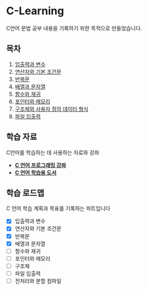 # C-Learning

C언어 문법 공부 내용을 기록하기 위한 목적으로 만들었습니다.

## 목차

1. [입출력과 변수](#입출력과-변수)
2. [연산자와 기본 조건문](#연산자와-기본-조건문)
3. [반복문](#반복문)
4. [배열과 문자열](#배열과-문자열)
5. [함수와 재귀](#함수와-재귀)
6. [포인터와 메모리](#포인터와-메모리)
7. [구조체와 사용자 정의 데이터 형식](#구조체와-사용자-정의-데이터-형식)
8. [파일 입출력](#파일-입출력)

## 학습 자료

C언어를 학습하는 데 사용하는 자료와 강좌

- [**C 언어 프로그래밍  강좌**](https://modoocode.com/231)
- [**C 언어 학습용 도서**](https://hongong.hanbit.co.kr/c%EC%96%B8%EC%96%B4/)

## 학습 로드맵

C 언어 학습 계획과 목표를 기록하는 파트입니다

- [x] 입출력과 변수
- [x] 연산자와 기본 조건문
- [x] 반복문
- [X] 배열과 문자열
- [ ] 함수와 재귀
- [ ] 포인터와 메모리
- [ ] 구조체
- [ ] 파일 입출력
- [ ] 전처리와 분할 컴파일
